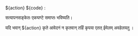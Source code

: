 ${action} ${code} :

सत्यापनसङ्केतः एकघण्टे समाप्तः भविष्यति।

यदि भवान् ${action} कृते आवेदनं न कृतवान् तर्हि कृपया एतत् ईमेलम् अवहेलयतु ।